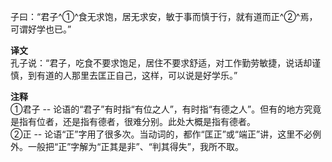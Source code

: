 子曰：“君子^①^食无求饱，居无求安，敏于事而慎于行，就有道而正^②^焉，可谓好学也已。”

**译文**   
孔子说：“君子，吃食不要求饱足，居住不要求舒适，对工作勤劳敏捷，说话却谨慎，到有道的人那里去匡正自己，这样，可以说是好学乐。”  

**注释**  
①君子 -- 论语的“君子”有时指“有位之人”，有时指“有德之人”。但有的地方究竟是指有位者，还是指有德者，很难分别。此处大概是指有德者。  
②正 -- 论语“正”字用了很多次。当动词的，都作“匡正”或“端正”讲，这里不必例外。一般把“正”字解为“正其是非”、“判其得失”，我所不取。  
